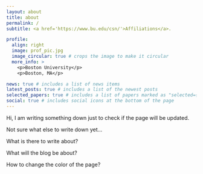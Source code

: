 ```yaml
---
layout: about
title: about
permalink: /
subtitle: <a href='https://www.bu.edu/csn/'>Affiliations</a>.

profile:
  align: right
  image: prof_pic.jpg
  image_circular: true # crops the image to make it circular
  more_info: >
    <p>Boston University</p>
    <p>Boston, MA</p>

news: true # includes a list of news items
latest_posts: true # includes a list of the newest posts
selected_papers: true # includes a list of papers marked as "selected={true}"
social: true # includes social icons at the bottom of the page
---
```


Hi, I am writing something down just to check if the page will be updated. 

Not sure what else to write down yet...

What is there to write about?

What will the blog be about?

How to change the color of the page?